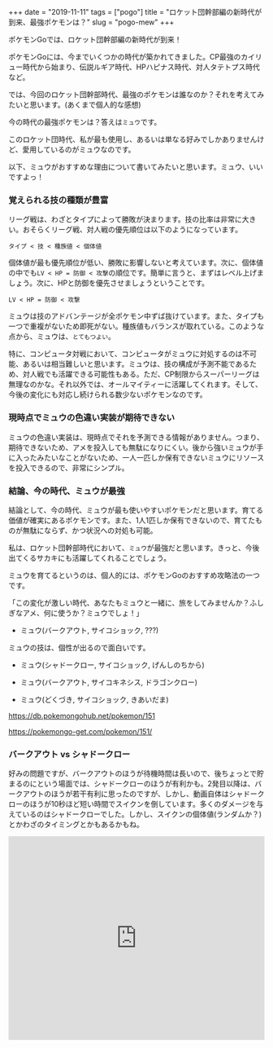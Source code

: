 +++
date = "2019-11-11"
tags = ["pogo"]
title = "ロケット団幹部編の新時代が到来、最強ポケモンは？"
slug = "pogo-mew"
+++

ポケモンGoでは、ロケット団幹部編の新時代が到来！

ポケモンGoには、今までいくつかの時代が築かれてきました。CP最強のカイリュー時代から始まり、伝説ルギア時代、HPハピナス時代、対人タテトプス時代など。

では、今回のロケット団幹部時代、最強のポケモンは誰なのか？それを考えてみたいと思います。(あくまで個人的な感想)

今の時代の最強ポケモンは？答えは`ミュウ`です。

このロケット団時代、私が最も使用し、あるいは単なる好みでしかありませんけど、愛用しているのがミュウなのです。

以下、ミュウがおすすめな理由について書いてみたいと思います。ミュウ、いいですよっ！

### 覚えられる技の種類が豊富

リーグ戦は、わざとタイプによって勝敗が決まります。技の比率は非常に大きい。おそらくリーグ戦、対人戦の優先順位は以下のようになっています。

`タイプ < 技 < 種族値 < 個体値`

個体値が最も優先順位が低い、勝敗に影響しないと考えています。次に、個体値の中でも`LV < HP = 防御 < 攻撃`の順位です。簡単に言うと、まずはレベル上げましょう。次に、HPと防御を優先させましょうということです。

`LV < HP = 防御 < 攻撃`

ミュウは技のアドバンテージが全ポケモン中ずば抜けています。また、タイプも一つで重複がないため即死がない。種族値もバランスが取れている。このような点から、ミュウは、`とてもつよい`。

特に、コンピュータ対戦において、コンピュータがミュウに対処するのは不可能、あるいは相当難しいと思います。ミュウは、技の構成が予測不能であるため、対人戦でも活躍できる可能性もある。ただ、CP制限からスーパーリーグは無理なのかな。それ以外では、オールマイティーに活躍してくれます。そして、今後の変化にも対応し続けられる数少ないポケモンなのです。

### 現時点でミュウの色違い実装が期待できない

ミュウの色違い実装は、現時点でそれを予測できる情報がありません。つまり、期待できないため、アメを投入しても無駄になりにくい。後から強いミュウが手に入ったみたいなことがないため、一人一匹しか保有できないミュウにリソースを投入できるので、非常にシンプル。

### 結論、今の時代、ミュウが最強

結論として、今の時代、ミュウが最も使いやすいポケモンだと思います。育てる価値が確実にあるポケモンです。また、1人1匹しか保有できないので、育てたものが無駄にならず、かつ状況への対処も可能。

私は、ロケット団幹部時代において、`ミュウ`が最強だと思います。きっと、今後出てくるサカキにも活躍してくれることでしょう。

ミュウを育てるというのは、個人的には、ポケモンGoのおすすめ攻略法の一つです。

「この変化が激しい時代、あなたもミュウと一緒に、旅をしてみませんか？ふしぎなアメ、何に使うか？ミュウでしょ！」

- ミュウ(バークアウト, サイコショック, ???)

ミュウの技は、個性が出るので面白いです。

- ミュウ(シャドークロー, サイコショック, げんしのちから)

- ミュウ(バークアウト, サイコキネシス, ドラゴンクロー)

- ミュウ(どくづき, サイコショック, きあいだま)

https://db.pokemongohub.net/pokemon/151

https://pokemongo-get.com/pokemon/151/

### バークアウト vs シャドークロー

好みの問題ですが、バークアウトのほうが待機時間は長いので、後ちょっとで貯まるのにという場面では、シャドークローのほうが有利かも。2発目以降は、バークアウトのほうが若干有利に思ったのですが、しかし、動画自体はシャドークローのほうが10秒ほど短い時間でスイクンを倒しています。多くのダメージを与えているのはシャドークローでした。しかし、スイクンの個体値(ランダムか？)とかわざのタイミングとかもあるかもね。

<iframe width="100%" height="400" src="https://www.youtube.com/embed/Hm69cuAhUY0" frameborder="0" allow="autoplay; encrypted-media" allowfullscreen></iframe>


